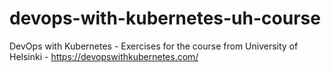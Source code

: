 # devops-with-kubernetes-uh-course
DevOps with Kubernetes - Exercises for the course from University of Helsinki - https://devopswithkubernetes.com/
